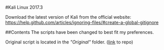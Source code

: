 #Kali Linux 2017.3

Download the latest version of Kali from the official website:
<https://help.github.com/articles/ignoring-files/#create-a-global-gitignore>

##Contents
The scripts have been changed to best fit my preferences.



Original script is located in the <i>"Original"</i> folder. ([link](https://github.com/g0tmi1k/os-scripts) to repo)
